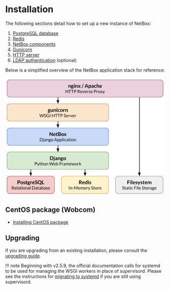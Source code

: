 # Installation

The following sections detail how to set up a new instance of NetBox:

1. [PostgreSQL database](1-postgresql.md)
1. [Redis](2-redis.md)
3. [NetBox components](3-netbox.md)
4. [Gunicorn](4-gunicorn.md)
5. [HTTP server](5-http-server.md)
6. [LDAP authentication](6-ldap.md) (optional)

Below is a simplified overview of the NetBox application stack for reference:

![NetBox UI as seen by a non-authenticated user](../media/installation/netbox_application_stack.png)

## CentOS package (Wobcom)

* [Installing CentOS package](centos-package.md)

## Upgrading

If you are upgrading from an existing installation, please consult the [upgrading guide](upgrading.md).

!!! note
    Beginning with v2.5.9, the official documentation calls for systemd to be used for managing the WSGI workers in place of supervisord.  Please see the instructions for [migrating to systemd](migrating-to-systemd.md) if you are still using supervisord.

